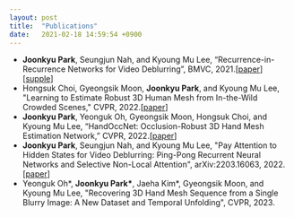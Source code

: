 ```yaml
---
layout: post
title:  "Publications"
date:   2021-02-18 14:59:54 +0900
---
```

- <strong>Joonkyu Park</strong>, Seungjun Nah, and Kyoung Mu Lee, “Recurrence-in-Recurrence Networks for Video Deblurring”, BMVC, 2021.[[paper](https://www.bmvc2021-virtualconference.com/assets/papers/0149.pdf)] [[supple](https://www.bmvc2021-virtualconference.com/assets/supp/0149_supp.zip)]
- Hongsuk Choi, Gyeongsik Moon, <strong>Joonkyu Park</strong>, and Kyoung Mu Lee, "Learning to Estimate Robust 3D Human Mesh from In-the-Wild Crowded Scenes," CVPR, 2022.[[paper](https://arxiv.org/pdf/2104.07300.pdf)]
- <strong>Joonkyu Park</strong>, Yeonguk Oh, Gyeongsik Moon, Hongsuk Choi, and Kyoung Mu Lee, “HandOccNet: Occlusion-Robust 3D Hand Mesh Estimation Network,” CVPR, 2022.[[paper](https://arxiv.org/abs/2203.14564)]
- <strong>Joonkyu Park</strong>, Seungjun Nah, and Kyoung Mu Lee, "Pay Attention to Hidden States for Video Deblurring: Ping-Pong Recurrent Neural Networks and Selective Non-Local Attention", arXiv:2203.16063, 2022.[[paper](https://arxiv.org/abs/2203.16063)]
- Yeonguk Oh*, <strong>Joonkyu Park*</strong>, Jaeha Kim*, Gyeongsik Moon, and Kyoung Mu Lee, "Recovering 3D Hand Mesh Sequence from a Single Blurry Image:
A New Dataset and Temporal Unfolding", CVPR, 2023.

[jekyll-docs]: http://jekyllrb.com/docs/home
[jekyll-gh]:   https://github.com/jekyll/jekyll
[jekyll-talk]: https://talk.jekyllrb.com/
